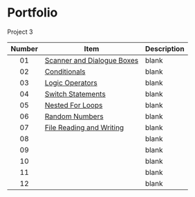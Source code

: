 # Portfolio
Project 3

| Number | Item | Description |
| :----: | ------ | ----------|
| 01 | [Scanner and Dialogue Boxes](https://github.com/TierraCodes/Portfolio/tree/main/Activity1) | blank |
| 02 | [Conditionals](https://github.com/TierraCodes/Portfolio/tree/main/Activity%202) | blank |
| 03 | [Logic Operators](https://github.com/TierraCodes/Portfolio/tree/main/Activity3) | blank |
| 04 | [Switch Statements](https://github.com/TierraCodes/Portfolio/tree/main/Activity4) | blank |
| 05 | [Nested For Loops](https://github.com/TierraCodes/Portfolio/tree/main/Activity8) | blank |
| 06 | [Random Numbers](https://github.com/TierraCodes/Portfolio/tree/main/Activity%209) | blank |
| 07 | [File Reading and Writing](https://github.com/TierraCodes/Portfolio/tree/main/fileActivity) | blank |
| 08 | []() | blank |
| 09 | []() | blank |
| 10 | []() | blank |
| 11 | []() | blank |
| 12 | []() | blank |
